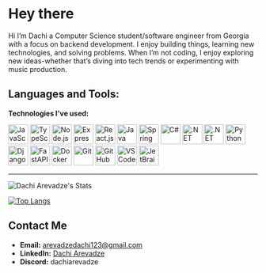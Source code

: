 # Hey there

Hi I’m Dachi a Computer Science student/software engineer from Georgia with a focus on backend development. I enjoy building things, learning new technologies, and solving problems. When I’m not coding, I enjoy exploring new ideas-whether that’s diving into tech trends or experimenting with music production.
<h2 align="left"> Languages and Tools:</h2>
<p><b>Technologies I've used:</b></p>
<div align="left">
    <!-- JavaScript, TypeScript, Node.js, Express.js, React.js -->
  <img src="https://cdn.jsdelivr.net/gh/devicons/devicon/icons/javascript/javascript-original.svg" height="40" alt="JavaScript" />
  <img src="https://cdn.jsdelivr.net/gh/devicons/devicon/icons/typescript/typescript-original.svg" height="40" alt="TypeScript" />
  <img src="https://cdn.jsdelivr.net/gh/devicons/devicon/icons/nodejs/nodejs-original.svg" height="40" alt="Node.js" />
  <img src="https://cdn.jsdelivr.net/gh/devicons/devicon/icons/express/express-original.svg" height="40" alt="Express.js" />
  <img src="https://cdn.jsdelivr.net/gh/devicons/devicon/icons/react/react-original.svg" height="40" alt="React.js" />
  <!-- Java and Spring -->
  <img src="https://cdn.jsdelivr.net/gh/devicons/devicon/icons/java/java-original.svg" height="40" alt="Java" />
  <img src="https://cdn.jsdelivr.net/gh/devicons/devicon/icons/spring/spring-original.svg" height="40" alt="Spring" />
    <!-- C# and .NET -->
  <img src="https://cdn.jsdelivr.net/gh/devicons/devicon/icons/csharp/csharp-original.svg" height="40" alt="C#" />
  <img src="https://cdn.jsdelivr.net/gh/devicons/devicon/icons/dot-net/dot-net-plain-wordmark.svg" height="40" alt=".NET" />
  <img src="https://cdn.jsdelivr.net/gh/devicons/devicon/icons/dotnetcore/dotnetcore-original.svg" height="40" alt=".NET Core" />
  <!-- Python, Django, FastAPI -->
  <img src="https://cdn.jsdelivr.net/gh/devicons/devicon/icons/python/python-original.svg" height="40" alt="Python" />
  <img src="https://cdn.jsdelivr.net/gh/devicons/devicon/icons/django/django-plain.svg" height="40" alt="Django" />
  <img src="https://cdn.jsdelivr.net/gh/devicons/devicon/icons/fastapi/fastapi-original.svg" height="40" alt="FastAPI" />
  <!-- Docker -->
  <img src="https://cdn.jsdelivr.net/gh/devicons/devicon/icons/docker/docker-original.svg" height="40" alt="Docker" />
  <!-- Git, GitHub -->
  <img src="https://cdn.jsdelivr.net/gh/devicons/devicon/icons/git/git-original.svg" height="40" alt="Git" />
  <img src="https://cdn.jsdelivr.net/gh/devicons/devicon/icons/github/github-original.svg" height="40" alt="GitHub" />
  <!-- VS Code, JetBrains -->
  <img src="https://cdn.jsdelivr.net/gh/devicons/devicon/icons/vscode/vscode-original.svg" height="40" alt="VS Code" />
  <img src="https://cdn.jsdelivr.net/gh/devicons/devicon/icons/intellij/intellij-original.svg" height="40" alt="JetBrains IDEs" />
</div>

---
![Dachi Arevadze's Stats](https://github-readme-stats.vercel.app/api?username=Dachacho&theme=highcontrast&show_icons=true&hide_border=true&count_private=true)

[![Top Langs](https://github-readme-stats.vercel.app/api/top-langs/?username=Dachacho&theme=highcontrast&hide_progress=true&hide_border=true)](https://github.com/anuraghazra/github-readme-stats)

## Contact Me

- **Email:** [arevadzedachi123@gmail.com](mailto:arevadzedachi123@gmail.com)  
- **LinkedIn:** [Dachi Arevadze](https://www.linkedin.com/in/dachi-arevadze-461b23137/)  
- **Discord:** dachiarevadze
